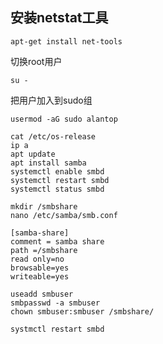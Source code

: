 ## 安装netstat工具

```
apt-get install net-tools
```



切换root用户

```
su -
```



把用户加入到sudo组

```
usermod -aG sudo alantop
```

 ```
 cat /etc/os-release
 ip a
 apt update
 apt install samba
 systemctl enable smbd
 systemctl restart smbd
 systemctl status smbd
 
 mkdir /smbshare
 nano /etc/samba/smb.conf
 
 [samba-share]
 comment = samba share
 path =/smbshare
 read only=no
 browsable=yes
 writeable=yes
 
 useadd smbuser
 smbpasswd -a smbuser
 chown smbuser:smbuser /smbshare/
 
 systmctl restart smbd
 
 
 
 ```